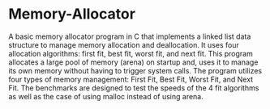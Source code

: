 # Memory-Allocator
A basic memory allocator program in C that implements a linked list data structure to manage memory allocation and deallocation. It uses four allocation algorithms: first fit, best fit, worst fit, and next fit.
This program allocates a large pool of memory (arena) on startup and, uses it to manage its own memory without having to trigger system calls. The program utilizes four types of memory management: First Fit, Best Fit, Worst Fit, and Next Fit.
The benchmarks are designed to test the speeds of the 4 fit algorithms as well as the case of using malloc instead of using arena.
